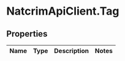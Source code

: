 # NatcrimApiClient.Tag

## Properties

Name | Type | Description | Notes
------------ | ------------- | ------------- | -------------


